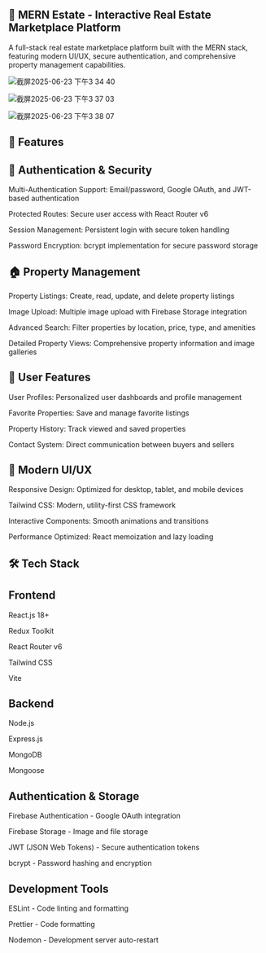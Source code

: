 🏡 MERN Estate - Interactive Real Estate Marketplace Platform
---

A full-stack real estate marketplace platform built with the MERN stack, featuring modern UI/UX, secure authentication, and comprehensive property management capabilities.


![截屏2025-06-23 下午3 34 40](https://github.com/user-attachments/assets/4ac8373d-db58-4956-9a59-17333f2a8a75)

![截屏2025-06-23 下午3 37 03](https://github.com/user-attachments/assets/62cba1a2-05ca-4e6e-9768-358f6d7fa76e)

![截屏2025-06-23 下午3 38 07](https://github.com/user-attachments/assets/bbb05d55-9a10-47a4-8a0d-69007a5c45a8)

🌟 Features
---

🔐 Authentication & Security
---

Multi-Authentication Support: Email/password, Google OAuth, and JWT-based authentication

Protected Routes: Secure user access with React Router v6

Session Management: Persistent login with secure token handling

Password Encryption: bcrypt implementation for secure password storage



🏠 Property Management
---

Property Listings: Create, read, update, and delete property listings

Image Upload: Multiple image upload with Firebase Storage integration

Advanced Search: Filter properties by location, price, type, and amenities

Detailed Property Views: Comprehensive property information and image galleries


💼 User Features
---

User Profiles: Personalized user dashboards and profile management

Favorite Properties: Save and manage favorite listings

Property History: Track viewed and saved properties

Contact System: Direct communication between buyers and sellers


🎨 Modern UI/UX
---

Responsive Design: Optimized for desktop, tablet, and mobile devices

Tailwind CSS: Modern, utility-first CSS framework

Interactive Components: Smooth animations and transitions

Performance Optimized: React memoization and lazy loading


🛠️ Tech Stack
---

Frontend
---

React.js 18+ 

Redux Toolkit

React Router v6

Tailwind CSS

Vite 


Backend
---

Node.js 

Express.js 

MongoDB 

Mongoose 


Authentication & Storage
---

Firebase Authentication - Google OAuth integration

Firebase Storage - Image and file storage

JWT (JSON Web Tokens) - Secure authentication tokens

bcrypt - Password hashing and encryption


Development Tools
---

ESLint - Code linting and formatting

Prettier - Code formatting

Nodemon - Development server auto-restart
